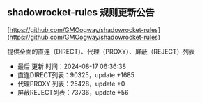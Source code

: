 ## shadowrocket-rules 规则更新公告

[https://github.com/GMOogway/shadowrocket-rules](https://github.com/GMOogway/shadowrocket-rules)

提供全面的直连（DIRECT）、代理（PROXY）、屏蔽（REJECT）列表
- 最后 更新 时间：2024-08-17 06:36:38
- 直连DIRECT列表：90325，update +1685
- 代理PROXY 列表：25428，update +0
- 屏蔽REJECT列表：73736，update +56
